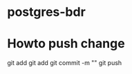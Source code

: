 # postgres-bdr

# Howto push change

git add <filename>
git add <filename>
git commit -m "<a description of changes>"
git push
